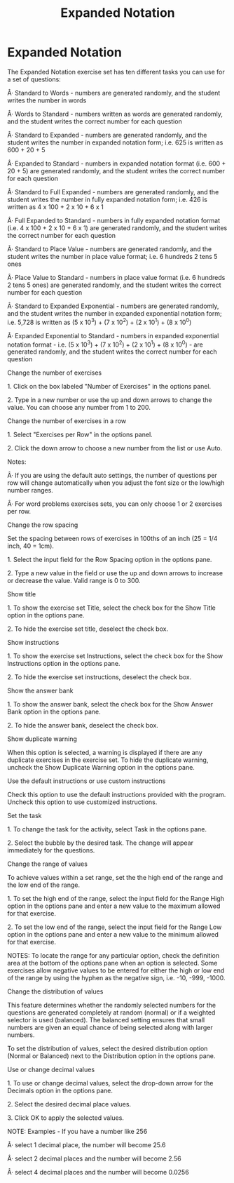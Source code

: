 ﻿---
title: Expanded Notation
category: reference
---

# Expanded Notation

The Expanded Notation exercise set has ten different tasks you can use for a set of questions:

Â· Standard to Words - numbers are generated randomly, and the student writes the number in words

Â· Words to Standard - numbers written as words are generated randomly, and the student writes the correct number for each question

Â· Standard to Expanded - numbers are generated randomly, and the student writes the number in expanded notation form; i.e. 625 is written as 600 + 20 + 5

Â· Expanded to Standard - numbers in expanded notation format (i.e. 600 + 20 + 5) are generated randomly, and the student writes the correct number for each question

Â· Standard to Full Expanded - numbers are generated randomly, and the student writes the number in fully expanded notation form; i.e. 426 is written as 4 x 100 + 2 x 10 + 6 x 1

Â· Full Expanded to Standard - numbers in fully expanded notation format (i.e. 4 x 100 + 2 x 10 + 6 x 1) are generated randomly, and the student writes the correct number for each question

Â· Standard to Place Value - numbers are generated randomly, and the student writes the number in place value format; i.e. 6 hundreds 2 tens 5 ones

Â· Place Value to Standard - numbers in place value format (i.e. 6 hundreds 2 tens 5 ones) are generated randomly, and the student writes the correct number for each question

Â· Standard to Expanded Exponential - numbers are generated randomly, and the student writes the number in expanded exponential notation form; i.e. 5,728 is written as (5 x 10<sup>3</sup>) + (7 x 10<sup>2</sup>) + (2 x 10<sup>1</sup>) + (8 x 10<sup>0</sup>)

Â· Expanded Exponential to Standard - numbers in expanded exponential notation format - i.e. (5 x 10<sup>3</sup>) + (7 x 10<sup>2</sup>) + (2 x 10<sup>1</sup>) + (8 x 10<sup>0</sup>) - are generated randomly, and the student writes the correct number for each question

Change the number of exercises

1\. Click on the box labeled "Number of Exercises" in the options panel.

2\. Type in a new number or use the up and down arrows to change the value. You can choose any number from 1 to 200.

Change the number of exercises in a row

1\. Select "Exercises per Row" in the options panel.

2\. Click the down arrow to choose a new number from the list or use Auto.

Notes:

Â· If you are using the default auto settings, the number of questions per row will change automatically when you adjust the font size or the low/high number ranges.

Â· For word problems exercises sets, you can only choose 1 or 2 exercises per row.

Change the row spacing

Set the spacing between rows of exercises in 100ths of an inch (25 = 1/4 inch, 40 = 1cm).

1\. Select the input field for the Row Spacing option in the options pane.

2\. Type a new value in the field or use the up and down arrows to increase or decrease the value. Valid range is 0 to 300.

Show title

1\. To show the exercise set Title, select the check box for the Show Title option in the options pane.

2\. To hide the exercise set title, deselect the check box.

Show instructions

1\. To show the exercise set Instructions, select the check box for the Show Instructions option in the options pane.

2\. To hide the exercise set instructions, deselect the check box.

Show the answer bank

1\. To show the answer bank, select the check box for the Show Answer Bank option in the options pane.

2\. To hide the answer bank, deselect the check box.

Show duplicate warning

When this option is selected, a warning is displayed if there are any duplicate exercises in the exercise set. To hide the duplicate warning, uncheck the Show Duplicate Warning option in the options pane.

Use the default instructions or use custom instructions

Check this option to use the default instructions provided with the program. Uncheck this option to use customized instructions.

Set the task

1\. To change the task for the activity, select Task in the options pane.

2\. Select the bubble by the desired task. The change will appear immediately for the questions.

Change the range of values

To achieve values within a set range, set the the high end of the range and the low end of the range.

1\. To set the high end of the range, select the input field for the Range High option in the options pane and enter a new value to the maximum allowed for that exercise.

2\. To set the low end of the range, select the input field for the Range Low option in the options pane and enter a new value to the minimum allowed for that exercise.

NOTES: To locate the range for any particular option, check the definition area at the bottom of the options pane when an option is selected. Some exercises allow negative values to be entered for either the high or low end of the range by using the hyphen as the negative sign, i.e. -10, -999, -1000.

Change the distribution of values

This feature determines whether the randomly selected numbers for the questions are generated completely at random (normal) or if a weighted selector is used (balanced). The balanced setting ensures that small numbers are given an equal chance of being selected along with larger numbers.

To set the distribution of values, select the desired distribution option (Normal or Balanced) next to the Distribution option in the options pane.

Use or change decimal values

1\. To use or change decimal values, select the drop-down arrow for the Decimals option in the options pane.

2\. Select the desired decimal place values.

3\. Click OK to apply the selected values.

NOTE: Examples - If you have a number like 256

Â· select 1 decimal place, the number will become 25.6

Â· select 2 decimal places and the number will become 2.56

Â· select 4 decimal places and the number will become 0.0256
